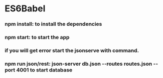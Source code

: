 # ES6Babel

### npm install: to install the dependencies
### npm start: to start the app
### if you will get error start the jsonserve with command.
### npm run json/rest: json-server db.json --routes routes.json --port 4001  to start database
